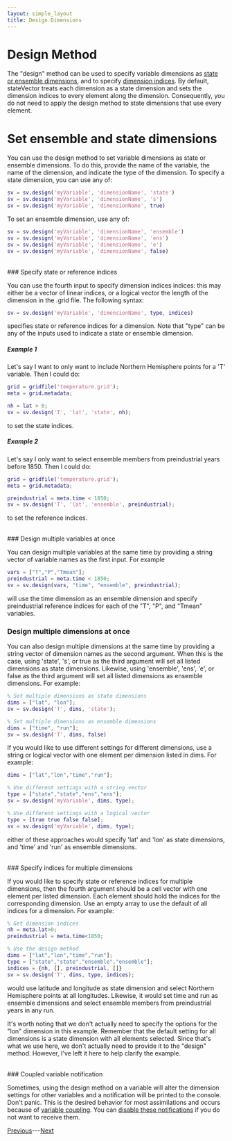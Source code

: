 ```yaml
---
layout: simple_layout
title: Design Dimensions
---
```


# Design Method

The "design" method can be used to specify variable dimensions as [state or ensemble dimensions](concepts#state-and-ensemble-dimensions), and to specify [dimension indices](dimension-indices). By default, stateVector treats each dimension as a state dimension and sets the dimension indices to every element along the dimension. Consequently, you do not need to apply the design method to state dimensions that use every element.

# Set ensemble and state dimensions

You can use the design method to set variable dimensions as state or ensemble dimensions. To do this, provide the name of the variable, the name of the dimension, and indicate the type of the dimension. To specify a state dimension, you can use any of:
```matlab
sv = sv.design('myVariable', 'dimensionName', 'state')
sv = sv.design('myVariable', 'dimensionName', 's')
sv = sv.design('myVariable', 'dimensionName', true)
```

To set an ensemble dimension, use any of:
```matlab
sv = sv.design('myVariable', 'dimensionName', 'ensemble')
sv = sv.design('myVariable', 'dimensionName', 'ens')
sv = sv.design('myVariable', 'dimensionName', 'e')
sv = sv.design('myVariable', 'dimensionName', false)
```

<br>
### Specify state or reference indices

You can use the fourth input to specify dimension indices indices: this may either be a vector of linear indices, or a logical vector the length of the dimension in the .grid file. The following syntax:
```matlab
sv = sv.design('myVariable', 'dimensionName', type, indices)
```
specifies state or reference indices for a dimension. Note that "type" can be any of the inputs used to indicate a state or ensemble dimension.

##### Example 1
Let's say I want to only want to include Northern Hemisphere points for a 'T' variable. Then I could do:
```matlab
grid = gridfile('temperature.grid');
meta = grid.metadata;

nh = lat > 0;
sv = sv.design('T', 'lat', 'state', nh);
```
to set the state indices.

##### Example 2
Let's say I only want to select ensemble members from preindustrial years before 1850. Then I could do:
```matlab
grid = gridfile('temperature.grid');
meta = grid.metadata;

preindustrial = meta.time < 1850;
sv = sv.design('T', 'lat', 'ensemble', preindustrial);
```
to set the reference indices.

<br>
### Design multiple variables at once

You can design multiple variables at the same time by providing a string vector of variable names as the first input. For example
```matlab
vars = ["T","P","Tmean"];
preindustrial = meta.time < 1850;
sv = sv.design(vars, "time", "ensemble", preindustrial);
```
will use the time dimension as an ensemble dimension and specify preindustrial reference indices for each of the "T", "P", and "Tmean" variables.

### Design multiple dimensions at once

You can also design multiple dimensions at the same time by providing a string vector of dimension names as the second argument. When this is the case, using 'state', 's', or true as the third argument will set all listed dimensions as state dimensions. Likewise, using 'ensemble', 'ens', 'e', or false as the third argument will set all listed dimensions as ensemble dimensions. For example:
```matlab
% Set multiple dimensions as state dimensions
dims = ["lat", "lon"];
sv = sv.design('T', dims, 'state');

% Set multiple dimensions as ensemble dimensions
dims = ["time", "run"];
sv = sv.design('T', dims, false)
```

If you would like to use different settings for different dimensions, use a string or logical vector with one element per dimension listed in dims. For example:
```matlab
dims = ["lat","lon","time","run"];

% Use different settings with a string vector
type = ["state","state","ens","ens"];
sv = sv.design('myVariable', dims, type);

% Use different settings with a logical vector
type = [true true false false];
sv = sv.design('myVariable', dims, type);
```
either of these approaches would specify 'lat' and 'lon' as state dimensions, and 'time' and 'run' as ensemble dimensions.

<br>
### Specify indices for multiple dimensions

If you would like to specify state or reference indices for multiple dimensions, then the fourth argument should be a cell vector with one element per listed dimension. Each element should hold the indices for the corresponding dimension. Use an empty array to use the default of all indices for a dimension. For example:
```matlab
% Get dimension indices
nh = meta.lat>0;
preindustrial = meta.time<1850;

% Use the design method
dims = ["lat","lon","time","run"];
type = ["state","state","ensemble","ensemble"];
indices = {nh, [], preindustrial, []}
sv = sv.design('T', dims, type, indices);
```
would use latitude and longitude as state dimension and select Northern Hemisphere points at all longitudes. Likewise, it would set time and run as ensemble dimensions and select ensemble members from preindustrial years in any run.

It's worth noting that we don't actually need to specify the options for the "lon" dimension in this example. Remember that the default setting for all dimensions is a state dimension with all elements selected. Since that's what we use here, we don't actually need to provide it to the "design" method. However, I've left it here to help clarify the example.

<br>
### Coupled variable notification

Sometimes, using the design method on a variable will alter the dimension settings for other variables and a notification will be printed to the console. Don't panic. This is the desired behavior for most assimilations and occurs because of [variable coupling](couple). You can [disable these notifications](notify-console) if you do not want to receive them.

[Previous](add)---[Next](sequence)
